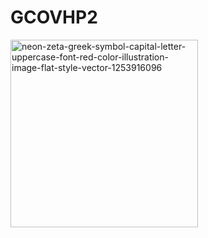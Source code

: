 # GCOVHP2
<img src="https://github.com/user-attachments/assets/8d69fa45-cca3-4987-8ca4-d798888290bd" alt="neon-zeta-greek-symbol-capital-letter-uppercase-font-red-color-illustration-image-flat-style-vector-1253916096" width="300"/>
